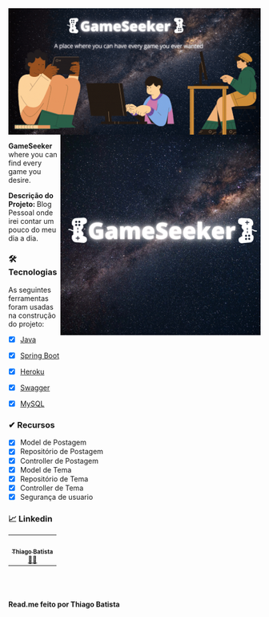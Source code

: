 

<img src="https://raw.githubusercontent.com/teey-tech/GameSeeker/develop/assets/GameSeeker.gif" max-width="1000px" width="1000px" align="center" alt="Logo Gif">

<img src="https://raw.githubusercontent.com/teey-tech/GameSeeker/develop/assets/GameSeeker.png" min-width="400px" max-width="400px" width="400px" align="right" alt="Logo png">

<p align="left"> <strong>GameSeeker</strong> where you can find every game you desire</strong>.
<br>
</p>
<p align="left"><strong>Descrição do Projeto: </strong> Blog Pessoal onde irei contar um pouco do meu dia a dia.
<br>
</p>


### 🛠 Tecnologias

As seguintes ferramentas foram usadas na construção do projeto:

- [x] [Java](https://www.java.com/pt-BR/)
- [x] [Spring Boot](https://start.spring.io/)
- [x] [Heroku](https://id.heroku.com/login)
- [x] [Swagger](https://swagger.io/)
- [x] [MySQL](https://www.mysql.com/)


### ✔ **Recursos**

- [x] Model de Postagem 
- [x] Repositório de Postagem
- [x] Controller de Postagem
- [x] Model de Tema 
- [x] Repositório de Tema
- [x] Controller de Tema
- [x] Segurança de usuario

### 📈 **Linkedin**
<table>
  <tr>
    <td align="center"><a href="https://www.linkedin.com/in/thiago-batista-da-graca/"><img style="border-radius: 50%;" src="https://media-exp1.licdn.com/dms/image/C4E03AQEkfkpf6d3fnA/profile-displayphoto-shrink_200_200/0/1637252425516?e=1648684800&v=beta&t=sp9Cpsmf1syfj5FNvhFG1RZdzwrSkp6bH_aWznXqaDY" width="100px;" alt=""/><br /><sub><b>Thiago Batista</b></sub></a><br /><a href="https://www.linkedin.com/in/thiago-batista-da-graca/" title="Thiago Batista">👨‍💻</a></td>
  </tr>
</table>

<br><br>

#### Read.me feito  por Thiago Batista
